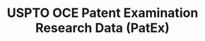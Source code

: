---
layout: default
bigquery: https://console.cloud.google.com/bigquery?p=patents-public-data&d=uspto_oce_pair&page=dataset
citation: 'Graham, S. Marco, A., and Miller, A. (2015). “The USPTO Patent Examination
  Research Dataset: A Window on the Process of Patent Examination.”'
contributors: Graham, S. Marco, A., Miller, A.
cost: None
description: The latest version of PatEx (referred to below as the 2020 release) contains
  detailed information on nearly 11.9 million publicly-viewable provisional and non-provisional
  patent applications to the USPTO and over 4.6 million Patent Cooperation Treaty
  (PCT) applications. It is based on data that OCE downloaded from the Patent Examination
  Data System (PEDS) in April, 2021. The PEDS data are sourced from Public PAIR. The
  first time that OCE used PEDS as the basis of PatEx was for the 2019 release. We
  took the PEDS data and organized it into the familiar PatEx data files, which are
  based on the organization of the Public PAIR portal. The data files include information
  on each application’s characteristics, prosecution history, continuation history,
  claims of foreign priority, patent term adjustment history, publication history,
  and correspondence address information.
documentation: 'For the 2019 and later releases, new technical documentation is available
  https://www.uspto.gov/sites/default/files/documents/PatEx-2019-Technical-Doc.pdf


  A document describing the 2014-2017 data sets is available and can be cited as:
  Graham, Stuart J.H. and Marco, Alan C. and Miller, Richard, The USPTO Patent Examination
  Research Dataset: A Window on the Process of Patent Examination (November 30, 2015).
  Available at SSRN: https://ssrn.com/abstract=2702637.'
last_edit: Mon, 04 Apr 2022 19:06:22 GMT
location: https://www.uspto.gov/ip-policy/economic-research/research-datasets/patent-examination-research-dataset-public-pair
maintained_by: EconomicsData@uspto.gov
related_publications: https://ssrn.com/abstract=29956744, https://ssrn.com/abstract=2702637
schema_fields: '[''correspondence_region_name'', ''recorded_date'', ''examiner_id'',
  ''examiner_name_first'', ''disposal_type'', ''uspc_class'', ''abandon_date'', ''appl_status_date'',
  ''aia_first_to_file'', ''correspondence_street_line_1'', ''inventor_address_type'',
  ''patent_issue_date'', ''patent_number'', ''foreign_parent_id'', ''file_location_date'',
  ''file_location'', ''correspondence_name_line_1'', ''sequence_number'', ''examiner_art_unit'',
  ''child_application_number'', ''continuation_type'', ''parent_application_number'',
  ''correspondence_street_line_2'', ''inventor_country_code'', ''application_type'',
  ''correspondence_name_line_2'', ''correspondence_country_code'', ''inventor_name_middle'',
  ''examiner_name_last'', ''correspondence_country_name'', ''parent_country_code'',
  ''inventor_region_code'', ''inventor_rank'', ''inventor_name_first'', ''examiner_name_middle'',
  ''wipo_pub_date'', ''invention_title'', ''correspondence_city'', ''event_code'',
  ''uspc_subclass'', ''event_description'', ''appl_status_code'', ''status_description'',
  ''parent_filing_date'', ''confirm_number'', ''customer_number'', ''correspondence_postal_code'',
  ''invention_subject_matter'', ''application_number_pair'', ''filing_date'', ''earliest_pgpub_number'',
  ''child_filing_date'', ''earliest_pgpub_date'', ''inventor_country_name'', ''parent_country'',
  ''wipo_pub_number'', ''status_code'', ''inventor_name_last'', ''atty_docket_number'',
  ''application_number'', ''small_entity_indicator'', ''correspondence_region_code'',
  ''foreign_parent_date'']'
shortname: patex
tags:
- patents
- legal
- history
terms_of_use: 'USPTO’s online databases are not designed or intended to be a source
  for bulk downloads of USPTO data when accessed through the website’s interfaces.
  Individuals, companies, IP addresses, or blocks of IP addresses who, in effect,
  deny or decrease service by generating unusually high numbers of database accesses
  (searches, pages, or hits), whether generated manually or in an automated fashion,
  may be denied access to USPTO servers without notice.


  Bulk data products may be separately obtained from the USPTO, either for free or
  at the cost of dissemination. For details, see information on Electronic Bulk Data
  Products: https://www.uspto.gov/learning-and-resources/electronic-bulk-data-products'
title: USPTO OCE Patent Examination Research Data (PatEx)
uuid: 4342caa7-23af-420c-b2f6-6088f133df6a
---